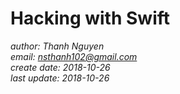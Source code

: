 # Hacking with Swift

*author: Thanh Nguyen* \
*email: nsthanh102@gmail.com* \
*create date: 2018-10-26* \
*last update: 2018-10-26*

